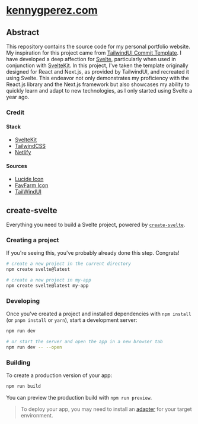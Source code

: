 # [kennygperez.com](https://www.kennygperez.com)

## Abstract

This repository contains the source code for my personal portfolio website. My inspiration for this project came from [TailwindUI Commit Template](https://tailwindui.com/templates/commit). I have developed a deep affection for [Svelte](https://svelte.dev), particularly when used in conjunction with [SvelteKit](https://kit.svelte.dev/). In this project, I've taken the template originally designed for React and Next.js, as provided by TailwindUI, and recreated it using Svelte. This endeavor not only demonstrates my proficiency with the React.js library and the Next.js framework but also showcases my ability to quickly learn and adapt to new technologies, as I only started using Svelte a year ago.

### Credit

#### Stack

- [SvelteKit](https://kit.svelte.dev)
- [TailwindCSS](https://tailwindcss.com)
- [Netlify](https://www.netlify.com)

#### Sources

- [Lucide Icon](https://lucide.dev)
- [FavFarm Icon](https://fav.farm/)
- [TailWindUI](https://tailwindui.com)

## create-svelte

Everything you need to build a Svelte project, powered by [`create-svelte`](https://github.com/sveltejs/kit/tree/master/packages/create-svelte).

### Creating a project

If you're seeing this, you've probably already done this step. Congrats!

```bash
# create a new project in the current directory
npm create svelte@latest

# create a new project in my-app
npm create svelte@latest my-app
```

### Developing

Once you've created a project and installed dependencies with `npm install` (or `pnpm install` or `yarn`), start a development server:

```bash
npm run dev

# or start the server and open the app in a new browser tab
npm run dev -- --open
```

### Building

To create a production version of your app:

```bash
npm run build
```

You can preview the production build with `npm run preview`.

> To deploy your app, you may need to install an [adapter](https://kit.svelte.dev/docs/adapters) for your target environment.
